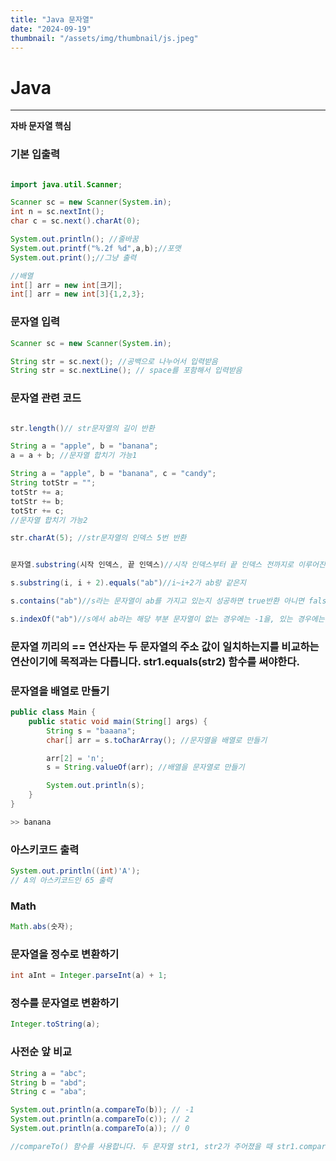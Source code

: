 ```yaml
---
title: "Java 문자열"
date: "2024-09-19"
thumbnail: "/assets/img/thumbnail/js.jpeg"
---
```


# Java
---

**자바 문자열 핵심**

### 기본 입출력
```java

import java.util.Scanner;

Scanner sc = new Scanner(System.in);
int n = sc.nextInt();
char c = sc.next().charAt(0);

System.out.println(); //줄바꿈
System.out.printf("%.2f %d",a,b);//포맷
System.out.print();//그냥 출력

//배열
int[] arr = new int[크기];
int[] arr = new int[3]{1,2,3};

```


### 문자열 입력
```java
Scanner sc = new Scanner(System.in);

String str = sc.next(); //공백으로 나누어서 입력받음
String str = sc.nextLine(); // space를 포함해서 입력받음
```


### 문자열 관련 코드
```java

str.length()// str문자열의 길이 반환

String a = "apple", b = "banana";
a = a + b; //문자열 합치기 가능1

String a = "apple", b = "banana", c = "candy";
String totStr = "";
totStr += a;
totStr += b;
totStr += c;
//문자열 합치기 가능2

str.charAt(5); //str문자열의 인덱스 5번 반환


문자열.substring(시작 인덱스, 끝 인덱스)//시작 인덱스부터 끝 인덱스 전까지로 이루어진 부분문자열이 반환

s.substring(i, i + 2).equals("ab")//i~i+2가 ab랑 같은지

s.contains("ab")//s라는 문자열이 ab를 가지고 있는지 성공하면 true반환 아니면 false반환

s.indexOf("ab")//s에서 ab라는 해당 부분 문자열이 없는 경우에는 -1을, 있는 경우에는 가장 앞에 나오는 부분 문자열의 위치를 반환

```

### 문자열 끼리의 == 연산자는 두 문자열의 주소 값이 일치하는지를 비교하는 연산이기에 목적과는 다릅니다.  str1.equals(str2) 함수를 써야한다.


### 문자열을 배열로 만들기
```java
public class Main {
    public static void main(String[] args) {
        String s = "baaana";
        char[] arr = s.toCharArray(); //문자열을 배열로 만들기

        arr[2] = 'n';
        s = String.valueOf(arr); //배열을 문자열로 만들기

        System.out.println(s);
    }
}

>> banana


```


### 아스키코드 출력

```java
System.out.println((int)'A');
// A의 아스키코드인 65 출력

```


### Math

```java
Math.abs(숫자);

```


### 문자열을 정수로 변환하기

```java
int aInt = Integer.parseInt(a) + 1;

```

### 정수를 문자열로 변환하기
```java
Integer.toString(a);

```


### 사전순 앞 비교
```java
String a = "abc";
String b = "abd";
String c = "aba";

System.out.println(a.compareTo(b)); // -1
System.out.println(a.compareTo(c)); // 2
System.out.println(a.compareTo(a)); // 0

//compareTo() 함수를 사용합니다. 두 문자열 str1, str2가 주어졌을 때 str1.compareTo(str2) 값이 0보다 작으면 str1이 사전순으로 더 앞서고, 0보다 크면 str2이 사전순으로 더 앞서고, 0이면 두 값이 같음을 의미합니다.

```